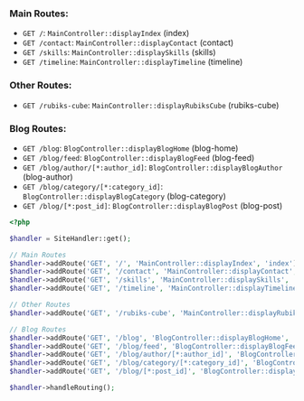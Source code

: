 ### Main Routes:
- `GET /`: `MainController::displayIndex` (index)
- `GET /contact`: `MainController::displayContact` (contact)
- `GET /skills`: `MainController::displaySkills` (skills)
- `GET /timeline`: `MainController::displayTimeline` (timeline)

### Other Routes:
- `GET /rubiks-cube`: `MainController::displayRubiksCube` (rubiks-cube)

### Blog Routes:
- `GET /blog`: `BlogController::displayBlogHome` (blog-home)
- `GET /blog/feed`: `BlogController::displayBlogFeed` (blog-feed)
- `GET /blog/author/[*:author_id]`: `BlogController::displayBlogAuthor` (blog-author)
- `GET /blog/category/[*:category_id]`: `BlogController::displayBlogCategory` (blog-category)
- `GET /blog/[*:post_id]`: `BlogController::displayBlogPost` (blog-post)

```php
<?php

$handler = SiteHandler::get();

// Main Routes
$handler->addRoute('GET', '/', 'MainController::displayIndex', 'index');
$handler->addRoute('GET', '/contact', 'MainController::displayContact', 'contact');
$handler->addRoute('GET', '/skills', 'MainController::displaySkills', 'skills');
$handler->addRoute('GET', '/timeline', 'MainController::displayTimeline', 'timeline');

// Other Routes
$handler->addRoute('GET', '/rubiks-cube', 'MainController::displayRubiksCube', 'rubiks-cube');

// Blog Routes
$handler->addRoute('GET', '/blog', 'BlogController::displayBlogHome', 'blog-home');
$handler->addRoute('GET', '/blog/feed', 'BlogController::displayBlogFeed', 'blog-feed');
$handler->addRoute('GET', '/blog/author/[*:author_id]', 'BlogController::displayBlogAuthor', 'blog-author');
$handler->addRoute('GET', '/blog/category/[*:category_id]', 'BlogController::displayBlogCategory', 'blog-category');
$handler->addRoute('GET', '/blog/[*:post_id]', 'BlogController::displayBlogPost', 'blog-post');

$handler->handleRouting();
```